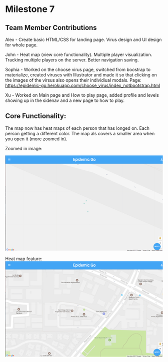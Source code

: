 # Milestone 7

## Team Member Contributions
Alex - Create basic HTML/CSS for landing page. Virus design and UI design for whole page.

John - Heat map (view core functionality).  Multiple player visualization.  Tracking multiple players on the server.  Better navigation saving.

Sophia - Worked on the choose virus page, switched from boostrap to materialize, created viruses with Illustrator
         and made it so that clicking on the images of the virsus also opens their individiual modals. 
         Page: https://epidemic-go.herokuapp.com/choose_virus/index_notbootstrap.html
         
Xu - Worked on Main page and How to play page, added profile and levels showing up in the sidenav and a new page to how to play.



## Core Functionality:
The map now has heat maps of each person that has longed on. Each person getting a different color.
The map als covers a smaller area when you open it (more zoomed in).

Zoomed in image:

![ScreenGrab](https://raw.githubusercontent.com/johnpallag/MashedPotatoRacoons/master/milestone7_zoom.png)


Heat map feature:
![ScreenGrab](https://raw.githubusercontent.com/johnpallag/MashedPotatoRacoons/master/milestone7_heatmap.png)

